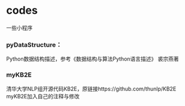 # codes
一些小程序

### pyDataStructure：
Python数据结构描述，参考《数据结构与算法Python语言描述》 裘宗燕著


### myKB2E
清华大学NLP组开源代码KB2E，原链接https://github.com/thunlp/KB2E
myKB2E加入自己的注释与修改
